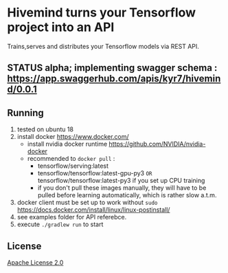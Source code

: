 # Hivemind turns your Tensorflow project into an API

Trains,serves and distributes your Tensorflow models via REST API.

## STATUS alpha; implementing swagger schema : https://app.swaggerhub.com/apis/kyr7/hivemind/0.0.1

## Running
1. tested on ubuntu 18
1. install docker https://www.docker.com/
    * install nvidia docker runtime https://github.com/NVIDIA/nvidia-docker
    * recommended to `docker pull` : 
       * tensorflow/serving:latest
       * tensorflow/tensorflow:latest-gpu-py3 `OR` tensorflow/tensorflow:latest-py3 if you set up CPU training
       * if you don't pull these images manually, they will have to be pulled before learning automatically, which is rather slow a.t.m.
1. docker client must be set up to work without `sudo` https://docs.docker.com/install/linux/linux-postinstall/
1. see examples folder for API referebce.
1. execute `./gradlew run` to start

## License

[Apache License 2.0](LICENSE)
